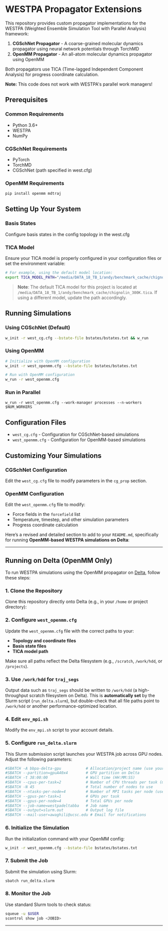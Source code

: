 # WESTPA Propagator Extensions

This repository provides custom propagator implementations for the WESTPA (Weighted Ensemble Simulation Tool with Parallel Analysis) framework:

1. **CGSchNet Propagator** - A coarse-grained molecular dynamics propagator using neural network potentials through TorchMD
2. **OpenMM Propagator** - An all-atom molecular dynamics propagator using OpenMM

Both propagators use TICA (Time-lagged Independent Component Analysis) for progress coordinate calculation.

**Note:** This code does not work with WESTPA's parallel work managers!

## Prerequisites

### Common Requirements
- Python 3.6+
- WESTPA
- NumPy

### CGSchNet Requirements
- PyTorch
- TorchMD
- CGSchNet (path specified in west.cfg)

### OpenMM Requirements
```bash
pip install openmm mdtraj
```

## Setting Up Your System

### Basis States
Configure basis states in the config topology in the west.cfg 

### TICA Model
Ensure your TICA model is properly configured in your configuration files or set the environment variable:

```bash
# For example, using the default model location:
export TICA_MODEL_PATH="/media/DATA_18_TB_1/andy/benchmark_cache/chignolin_300K.tica"
```

> **Note**: The default TICA model for this project is located at `/media/DATA_18_TB_1/andy/benchmark_cache/chignolin_300K.tica`. If using a different model, update the path accordingly.

## Running Simulations

### Using CGSchNet (Default)
```bash
w_init -r west_cg.cfg --bstate-file bstates/bstates.txt && w_run
```

### Using OpenMM
```bash
# Initialize with OpenMM configuration
w_init -r west_openmm.cfg --bstate-file bstates/bstates.txt 

# Run with OpenMM configuration
w_run -r west_openmm.cfg
```

### Run in Parallel
```
w_run -r west_openmm.cfg --work-manager processes --n-workers $NUM_WORKERS
```

## Configuration Files

- `west_cg.cfg` - Configuration for CGSchNet-based simulations
- `west_openmm.cfg` - Configuration for OpenMM-based simulations

## Customizing Your Simulations

### CGSchNet Configuration
Edit the `west_cg.cfg` file to modify parameters in the `cg_prop` section.

### OpenMM Configuration
Edit the `west_openmm.cfg` file to modify:
- Force fields in the `forcefield` list
- Temperature, timestep, and other simulation parameters
- Progress coordinate calculation


Here’s a revised and detailed section to add to your `README.md`, specifically for running **OpenMM-based WESTPA simulations on Delta**:

---

## Running on Delta (OpenMM Only)

To run WESTPA simulations using the OpenMM propagator on [Delta](https://docs.delta.ncsa.illinois.edu/), follow these steps:

### 1. Clone the Repository

Clone this repository directly onto Delta (e.g., in your `/home` or project directory):

### 2. Configure `west_openmm.cfg`

Update the `west_openmm.cfg` file with the correct paths to your:

* **Topology and coordinate files**
* **Basis state files**
* **TICA model path**

Make sure all paths reflect the Delta filesystem (e.g., `/scratch`, `/work/hdd`, or `/projects`).

### 3. Use `/work/hdd` for `traj_segs`

Output data such as `traj_segs` should be written to `/work/hdd` (a high-throughput scratch filesystem on Delta).
This is **automatically set** by the Slurm script (`run_delta.slurm`), but double-check that all file paths point to `/work/hdd` or another performance-optimized location.

### 4. Edit `env_mpi.sh`

Modify the `env_mpi.sh` script to your account details.

### 5. Configure `run_delta.slurm`

This Slurm submission script launches your WESTPA job across GPU nodes. Adjust the following parameters:

```bash
#SBATCH -A bbpa-delta-gpu           # Allocation/project name (use your group's project code)
#SBATCH --partition=gpuA40x4        # GPU partition on Delta
#SBATCH -t 38:00:00                 # Wall time (HH:MM:SS)
#SBATCH --cpus-per-task=2           # Number of CPU threads per task (match OMP_NUM_THREADS)
#SBATCH -N 45                       # Total number of nodes to use
#SBATCH --ntasks-per-node=4         # Number of MPI tasks per node (use 1 per GPU)
#SBATCH --gpus-per-task=1           # GPUs per task
#SBATCH --gpus-per-node=4           # Total GPUs per node
#SBATCH --job-name=westpadeltabba   # Job name
#SBATCH --output=slurm.out          # Output log file
#SBATCH --mail-user=awaghili@ucsc.edu # Email for notifications
```

### 6. Initialize the Simulation

Run the initialization command with your OpenMM config:

```bash
w_init -r west_openmm.cfg --bstate-file bstates/bstates.txt
```

### 7. Submit the Job

Submit the simulation using Slurm:

```bash
sbatch run_delta.slurm
```

### 8. Monitor the Job

Use standard Slurm tools to check status:

```bash
squeue -u $USER
scontrol show job <JOBID>
```

---

